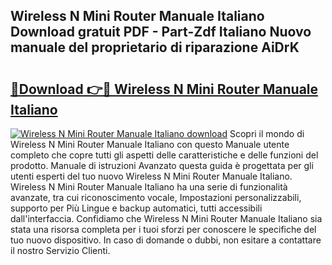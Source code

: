 ## Wireless N Mini Router Manuale Italiano Download gratuit PDF - Part-Zdf Italiano Nuovo manuale del proprietario di riparazione AiDrK

# <h2><a href="http://dfft5r7.blite.top/?on=Wireless+N+Mini+Router+Manuale+Italiano">🔗Download 👉🔴 Wireless N Mini Router Manuale Italiano</a></h2>

[![Wireless N Mini Router Manuale Italiano download](https://i.imgur.com/lujVjoI.png)](http://dfft5r7.blite.top/?on=Wireless+N+Mini+Router+Manuale+Italiano)
Scopri il mondo di Wireless N Mini Router Manuale Italiano con questo Manuale utente completo che copre tutti gli aspetti delle caratteristiche e delle funzioni del prodotto. Manuale di istruzioni Avanzato questa guida è progettata per gli utenti esperti del tuo nuovo Wireless N Mini Router Manuale Italiano. Wireless N Mini Router Manuale Italiano ha una serie di funzionalità avanzate, tra cui riconoscimento vocale, Impostazioni personalizzabili, supporto per Più Lingue e backup automatici, tutti accessibili dall'interfaccia. Confidiamo che Wireless N Mini Router Manuale Italiano sia stata una risorsa completa per i tuoi sforzi per conoscere le specifiche del tuo nuovo dispositivo. In caso di domande o dubbi, non esitare a contattare il nostro Servizio Clienti.
